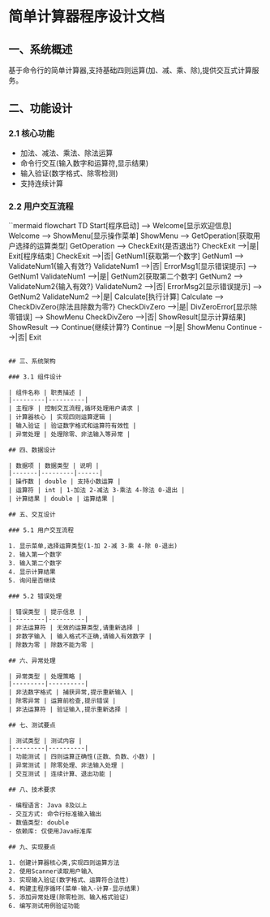 # 简单计算器程序设计文档

## 一、系统概述

基于命令行的简单计算器,支持基础四则运算(加、减、乘、除),提供交互式计算服务。

## 二、功能设计

### 2.1 核心功能

- 加法、减法、乘法、除法运算
- 命令行交互(输入数字和运算符,显示结果)
- 输入验证(数字格式、除零检测)
- 支持连续计算

### 2.2 用户交互流程

``mermaid
flowchart TD
    Start[程序启动] --> Welcome[显示欢迎信息]
    Welcome --> ShowMenu[显示操作菜单]
    ShowMenu --> GetOperation[获取用户选择的运算类型]
    GetOperation --> CheckExit{是否退出?}
    CheckExit -->|是| Exit[程序结束]
    CheckExit -->|否| GetNum1[获取第一个数字]
    GetNum1 --> ValidateNum1{输入有效?}
    ValidateNum1 -->|否| ErrorMsg1[显示错误提示] --> GetNum1
    ValidateNum1 -->|是| GetNum2[获取第二个数字]
    GetNum2 --> ValidateNum2{输入有效?}
    ValidateNum2 -->|否| ErrorMsg2[显示错误提示] --> GetNum2
    ValidateNum2 -->|是| Calculate[执行计算]
    Calculate --> CheckDivZero{除法且除数为零?}
    CheckDivZero -->|是| DivZeroError[显示除零错误] --> ShowMenu
    CheckDivZero -->|否| ShowResult[显示计算结果]
    ShowResult --> Continue{继续计算?}
    Continue -->|是| ShowMenu
    Continue -->|否| Exit
```

## 三、系统架构

### 3.1 组件设计

| 组件名称 | 职责描述 |
|---------|----------|
| 主程序 | 控制交互流程,循环处理用户请求 |
| 计算器核心 | 实现四则运算逻辑 |
| 输入验证 | 验证数字格式和运算符有效性 |
| 异常处理 | 处理除零、非法输入等异常 |

## 四、数据设计

| 数据项 | 数据类型 | 说明 |
|-------|---------|------|
| 操作数 | double | 支持小数运算 |
| 运算符 | int | 1-加法 2-减法 3-乘法 4-除法 0-退出 |
| 计算结果 | double | 运算结果 |

## 五、交互设计

### 5.1 用户交互流程

1. 显示菜单,选择运算类型(1-加 2-减 3-乘 4-除 0-退出)
2. 输入第一个数字
3. 输入第二个数字
4. 显示计算结果
5. 询问是否继续

### 5.2 错误处理

| 错误类型 | 提示信息 |
|---------|----------|
| 非法运算符 | 无效的运算类型,请重新选择 |
| 非数字输入 | 输入格式不正确,请输入有效数字 |
| 除数为零 | 除数不能为零 |

## 六、异常处理

| 异常类型 | 处理策略 |
|---------|----------|
| 非法数字格式 | 捕获异常,提示重新输入 |
| 除零异常 | 运算前检查,提示错误 |
| 非法运算符 | 验证输入,提示重新选择 |

## 七、测试要点

| 测试类型 | 测试内容 |
|---------|----------|
| 功能测试 | 四则运算正确性(正数、负数、小数) |
| 异常测试 | 除零处理、非法输入处理 |
| 交互测试 | 连续计算、退出功能 |

## 八、技术要求

- 编程语言: Java 8及以上
- 交互方式: 命令行标准输入输出
- 数值类型: double
- 依赖库: 仅使用Java标准库

## 九、实现要点

1. 创建计算器核心类,实现四则运算方法
2. 使用Scanner读取用户输入
3. 实现输入验证(数字格式、运算符合法性)
4. 构建主程序循环(菜单-输入-计算-显示结果)
5. 添加异常处理(除零检测、输入格式验证)
6. 编写测试用例验证功能
